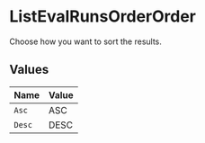 # ListEvalRunsOrderOrder

Choose how you want to sort the results.


## Values

| Name   | Value  |
| ------ | ------ |
| `Asc`  | ASC    |
| `Desc` | DESC   |